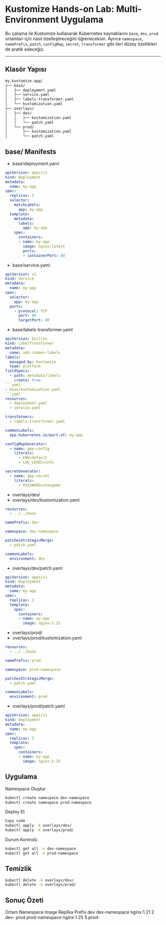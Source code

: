 # Kustomize Hands-on Lab: Multi-Environment Uygulama

Bu çalışma ile Kustomize kullanarak Kubernetes kaynaklarını `base`, `dev`, `prod` ortamları için nasıl özelleştireceğini öğreneceksin. Ayrıca `namespace`, `namePrefix`, `patch`, `configMap`, `secret`, `transformer` gibi ileri düzey özellikleri de pratik edeceğiz.

---

## Klasör Yapısı

```bash
my-kustomize-app/
├── base/
│   ├── deployment.yaml
│   ├── service.yaml
│   ├── labels-transformer.yaml
│   └── kustomization.yaml
├── overlays/
│   ├── dev/
│   │   ├── kustomization.yaml
│   │   └── patch.yaml
│   └── prod/
│       ├── kustomization.yaml
│       └── patch.yaml
```
## base/ Manifests
- base/deployment.yaml
```yaml
apiVersion: apps/v1
kind: Deployment
metadata:
  name: my-app
spec:
  replicas: 1
  selector:
    matchLabels:
      app: my-app
  template:
    metadata:
      labels:
        app: my-app
    spec:
      containers:
      - name: my-app
        image: nginx:latest
        ports:
        - containerPort: 80
```
- base/service.yaml
```yaml
apiVersion: v1
kind: Service
metadata:
  name: my-app
spec:
  selector:
    app: my-app
  ports:
    - protocol: TCP
      port: 80
      targetPort: 80
```
- base/labels-transformer.yaml
```yaml
apiVersion: builtin
kind: LabelTransformer
metadata:
  name: add-common-labels
labels:
  managed-by: kustomize
  team: platform
fieldSpecs:
  - path: metadata/labels
    create: true
```yaml
- base/kustomization.yaml
```yaml
resources:
  - deployment.yaml
  - service.yaml

transformers:
  - labels-transformer.yaml

commonLabels:
  app.kubernetes.io/part-of: my-app

configMapGenerator:
  - name: app-config
    literals:
      - ENV=default
      - LOG_LEVEL=info

secretGenerator:
  - name: app-secret
    literals:
      - PASSWORD=changeme
```
- overlays/dev/
- overlays/dev/kustomization.yaml
```yaml
resources:
  - ../../base

namePrefix: dev-

namespace: dev-namespace

patchesStrategicMerge:
  - patch.yaml

commonLabels:
  environment: dev
```
- overlays/dev/patch.yaml
```yaml
apiVersion: apps/v1
kind: Deployment
metadata:
  name: my-app
spec:
  replicas: 2
  template:
    spec:
      containers:
      - name: my-app
        image: nginx:1.21
```
- overlays/prod/
- overlays/prod/kustomization.yaml
```yaml
resources:
  - ../../base

namePrefix: prod-

namespace: prod-namespace

patchesStrategicMerge:
  - patch.yaml

commonLabels:
  environment: prod
```
- overlays/prod/patch.yaml
```yaml
apiVersion: apps/v1
kind: Deployment
metadata:
  name: my-app
spec:
  replicas: 5
  template:
    spec:
      containers:
      - name: my-app
        image: nginx:1.25
```
## Uygulama
Namespace Oluştur
```bash
kubectl create namespace dev-namespace
kubectl create namespace prod-namespace
```
Deploy Et
```bash
Copy code
kubectl apply -k overlays/dev/
kubectl apply -k overlays/prod/
```
Durum Kontrolü
```bash
kubectl get all -n dev-namespace
kubectl get all -n prod-namespace
```
## Temizlik
```bash
kubectl delete -k overlays/dev/
kubectl delete -k overlays/prod/
```
## Sonuç Özeti
Ortam	Namespace	Image	Replika	Prefix
dev	dev-namespace	nginx:1.21	2	dev-
prod	prod-namespace	nginx:1.25	5	prod-
